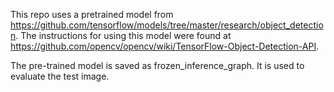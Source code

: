 This repo uses a pretrained model from https://github.com/tensorflow/models/tree/master/research/object_detection. The instructions for using this model were found at https://github.com/opencv/opencv/wiki/TensorFlow-Object-Detection-API. 

The pre-trained model is saved as frozen_inference_graph. It is used to evaluate the test image.